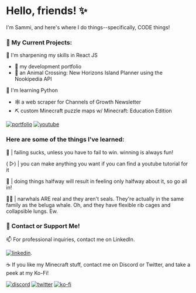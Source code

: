 
# Hello, friends! ✨

I'm Sammi, and here's where I do things--specifically, CODE things!

### 📌 My Current Projects: 

🔪 I'm sharpening my skills in React JS
- 👑 my development portfolio 
- 🌴 an Animal Crossing: New Horizons Island Planner using the Nookipedia API

🧠 I'm learning Python 
- 🕸 a web scraper for Channels of Growth Newsletter
- ⛏ custom Minecraft puzzle maps w/ Minecraft: Education Edition 

[![portfolio](https://img.shields.io/badge/portfolio-000?style=for-the-badge&logo=ko-fi&logoColor=white)](https://sammiland.com/)
[![youtube](https://img.shields.io/badge/YouTube-FF0000?style=for-the-badge&logo=youtube&logoColor=white)](https://www.youtube.com/channel/UCDPfahiBCMQQLYsccSXhc-A)

### Here are some of the things I've learned:

🎯 | failing sucks, unless you have to fail to win. winning is always fun!

( ▷) |  you can make anything you want if you can find a youtube tutorial for it

💯 | doing things halfway will result in feeling only halfway about it, so go all in!

🦄🐳 | narwhals ARE real and they aren't seals. They're actually in the same family as the beluga whale. Oh, and they have flexible rib cages and collapsible lungs. Ew.

### 🔗 Contact or  Support Me! 

📫 For professional inquiries, contact me on LinkedIn.

[![linkedin](https://img.shields.io/badge/linkedin-0A66C2?style=for-the-badge&logo=linkedin&logoColor=white)](https://www.linkedin.com/in/samanthalittle/).


☕ If you like my Minecraft stuff, contact me on Discord or Twitter, and take a peek at my Ko-Fi!

[![discord](https://img.shields.io/badge/Discord-7289DA?style=for-the-badge&logo=discord&logoColor=white)](https://discordapp.com/users/sammidoesthings#5368)
[![twitter](https://img.shields.io/badge/twitter-1DA1F2?style=for-the-badge&logo=twitter&logoColor=white)](https://twitter.com/sammidoesthings)
[![ko-fi](https://img.shields.io/badge/Ko--fi-F16061?style=for-the-badge&logo=ko-fi&logoColor=white)](https://ko-fi.com)

<!--
**sammidoesthings/sammidoesthings** is a ✨ _special_ ✨ repository because its `README.md` (this file) appears on your GitHub profile.
-->
